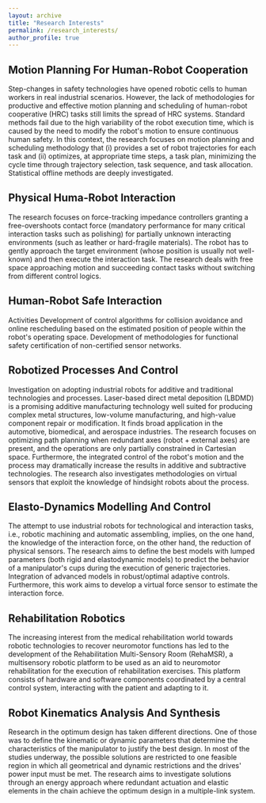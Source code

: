 ```yaml
---
layout: archive
title: "Research Interests"
permalink: /research_interests/
author_profile: true
---
```


Motion Planning For Human-Robot Cooperation
------
Step-changes in safety technologies have opened robotic cells to
human workers in real industrial scenarios. However, the lack of
methodologies for productive and effective motion planning and
scheduling of human-robot cooperative (HRC) tasks still limits the
spread of HRC systems. Standard methods fail due to the high
variability of the robot execution time, which is caused by the need
to modify the robot's motion to ensure continuous human safety. In
this context, the research focuses on motion planning and scheduling
methodology that (i) provides a set of robot trajectories for each
task and (ii) optimizes, at appropriate time steps, a task plan,
minimizing the cycle time through trajectory selection, task
sequence, and task allocation. Statistical offline methods are
deeply investigated.


Physical Huma-Robot Interaction
------
The research focuses on force-tracking impedance controllers
granting a free-overshoots contact force (mandatory performance for
many critical interaction tasks such as polishing) for partially
unknown interacting environments (such as leather or hard-fragile
materials). The robot has to gently approach the target environment
(whose position is usually not well-known) and then execute the
interaction task. The research deals with free space approaching
motion and succeeding contact tasks without switching from different
control logics.


Human-Robot Safe Interaction
------
Activities Development of control algorithms for collision avoidance
and online rescheduling based on the estimated position of people
within the robot's operating space. Development of methodologies for
functional safety certification of non-certified sensor networks.

Robotized Processes And Control
------
Investigation on adopting industrial robots for additive and
traditional technologies and processes. Laser-based direct metal
deposition (LBDMD) is a promising additive manufacturing technology
well suited for producing complex metal structures, low-volume
manufacturing, and high-value component repair or modification. It
finds broad application in the automotive, biomedical, and aerospace
industries. The research focuses on optimizing path planning when
redundant axes (robot + external axes) are present, and the
operations are only partially constrained in Cartesian space.
Furthermore, the integrated control of the robot's motion and the
process may dramatically increase the results in additive and
subtractive technologies. The research also investigates
methodologies on virtual sensors that exploit the knowledge of
hindsight robots about the process.

Elasto-Dynamics Modelling And Control
------
The attempt to use industrial robots for technological and
interaction tasks, i.e., robotic machining and automatic assembling,
implies, on the one hand, the knowledge of the interaction force, on
the other hand, the reduction of physical sensors. The research aims
to define the best models with lumped parameters (both rigid and
elastodynamic models) to predict the behavior of a manipulator's
cups during the execution of generic trajectories. Integration of
advanced models in robust/optimal adaptive controls. Furthermore,
this work aims to develop a virtual force sensor to estimate the
interaction force.


Rehabilitation Robotics
------
The increasing interest from the medical rehabilitation world
towards robotic technologies to recover neuromotor functions has led
to the development of the Rehabilitation Multi-Sensory Room
(RehaMSR), a multisensory robotic platform to be used as an aid to
neuromotor rehabilitation for the execution of rehabilitation
exercises. This platform consists of hardware and software
components coordinated by a central control system, interacting with
the patient and adapting to it.

Robot Kinematics Analysis And Synthesis
-------
Research in the optimum design has taken different directions. One
of those was to define the kinematic or dynamic parameters that
determine the characteristics of the manipulator to justify the best
design. In most of the studies underway, the possible solutions are
restricted to one feasible region in which all geometrical and
dynamic restrictions and the drives' power input must be met. The
research aims to investigate solutions through an energy approach
where redundant actuation and elastic elements in the chain achieve
the optimum design in a multiple-link system.
